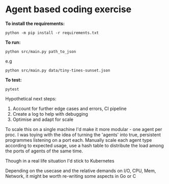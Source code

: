 <h1> Agent based coding exercise </h1>



<strong>To install the requirements:</strong>

```python -m pip install -r requirements.txt```

<strong>To run:</strong> 

```python src/main.py path_to_json```

e.g

```python src/main.py data/tiny-tines-sunset.json```

<strong>To test:</strong>

```pytest```




Hypothetical next steps:
1. Account for further edge cases and errors, CI pipeline
2. Create a log to help with debugging
3. Optimise and adapt for scale 
 

To scale this on a single machine I'd make it more modular - one agent per proc. I was toying with the idea of turning the 'agents' into true, persistent programmes listening on a port each. Manually scale each agent type according to expected usage, use a hash table to distribute the load among the ports of agents of the same time.

Though in a real life situation I'd stick to Kubernetes

Depending on the usecase and the relative demands on I/O, CPU, Mem, Network, it might be worth re-writing some aspects in Go or C


